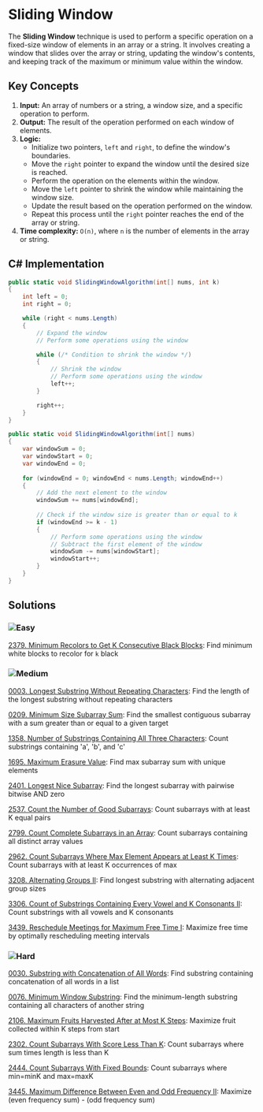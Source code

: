 # Sliding Window

The **Sliding Window** technique is used to perform a specific operation on a fixed-size window of elements in an array or a string. It involves creating a window that slides over the array or string, updating the window's contents, and keeping track of the maximum or minimum value within the window.

## Key Concepts
1. **Input:** An array of numbers or a string, a window size, and a specific operation to perform.
2. **Output:** The result of the operation performed on each window of elements.
3. **Logic:**
   - Initialize two pointers, `left` and `right`, to define the window's boundaries.
   - Move the `right` pointer to expand the window until the desired size is reached.
   - Perform the operation on the elements within the window.
   - Move the `left` pointer to shrink the window while maintaining the window size.
   - Update the result based on the operation performed on the window.
   - Repeat this process until the `right` pointer reaches the end of the array or string.
4. **Time complexity:** `O(n)`, where `n` is the number of elements in the array or string.

## C# Implementation

```csharp
public static void SlidingWindowAlgorithm(int[] nums, int k)
{
    int left = 0;
    int right = 0;

    while (right < nums.Length)
    {
        // Expand the window
        // Perform some operations using the window

        while (/* Condition to shrink the window */)
        {
            // Shrink the window
            // Perform some operations using the window
            left++;
        }

        right++;
    }
}

public static void SlidingWindowAlgorithm(int[] nums)
{
    var windowSum = 0;
    var windowStart = 0;
    var windowEnd = 0;
    
    for (windowEnd = 0; windowEnd < nums.Length; windowEnd++)
    {
        // Add the next element to the window
        windowSum += nums[windowEnd];
        
        // Check if the window size is greater than or equal to k
        if (windowEnd >= k - 1)
        {
            // Perform some operations using the window
            // Subtract the first element of the window
            windowSum -= nums[windowStart];
            windowStart++;
        }
    }
}

```


## Solutions

### ![Easy](https://img.shields.io/badge/Easy-46c6c2)

[2379. Minimum Recolors to Get K Consecutive Black Blocks](/Sliding%20Window%2F2379.%20Minimum%20Recolors%20to%20Get%20K%20Consecutive%20Black%20Blocks): Find minimum white blocks to recolor for `k` black

### ![Medium](https://img.shields.io/badge/Medium-fac31d)

[0003. Longest Substring Without Repeating Characters](/Sliding%20Window%2F0003.%20Longest%20Substring%20Without%20Repeating%20Characters): Find the length of the longest substring without repeating characters

[0209. Minimum Size Subarray Sum](/Sliding%20Window%2F0209.%20Minimum%20Size%20Subarray%20Sum): Find the smallest contiguous subarray with a sum greater than or equal to a given target

[1358. Number of Substrings Containing All Three Characters](/Sliding%20Window%2F1358.%20Number%20of%20Substrings%20Containing%20All%20Three%20Characters): Count substrings containing 'a', 'b', and 'c'

[1695. Maximum Erasure Value](/Sliding%20Window%2F1695.%20Maximum%20Erasure%20Value): Find max subarray sum with unique elements

[2401. Longest Nice Subarray](/Sliding%20Window%2F2401.%20Longest%20Nice%20Subarray): Find the longest subarray with pairwise bitwise AND zero

[2537. Count the Number of Good Subarrays](/Sliding%20Window%2F2537.%20Count%20the%20Number%20of%20Good%20Subarrays): Count subarrays with at least K equal pairs

[2799. Count Complete Subarrays in an Array](/Sliding%20Window%2F2799.%20Count%20Complete%20Subarrays%20in%20an%20Array): Count subarrays containing all distinct array values

[2962. Count Subarrays Where Max Element Appears at Least K Times](/Sliding%20Window%2F2962.%20Count%20Subarrays%20Where%20Max%20Element%20Appears%20at%20Least%20K%20Times): Count subarrays with at least K occurrences of max

[3208. Alternating Groups II](/Sliding%20Window%2F3208.%20Alternating%20Groups%20II): Find longest substring with alternating adjacent group sizes

[3306. Count of Substrings Containing Every Vowel and K Consonants II](/Sliding%20Window%2F3306.%20Count%20of%20Substrings%20Containing%20Every%20Vowel%20and%20K%20Consonants%20II): Count substrings with all vowels and K consonants

[3439. Reschedule Meetings for Maximum Free Time I](/Sliding%20Window%2F3439.%20Reschedule%20Meetings%20for%20Maximum%20Free%20Time%20I): Maximize free time by optimally rescheduling meeting intervals

### ![Hard](https://img.shields.io/badge/Hard-f8615c)

[0030. Substring with Concatenation of All Words](/Sliding%20Window%2F0030.%20Substring%20with%20Concatenation%20of%20All%20Words): Find substring containing concatenation of all words in a list

[0076. Minimum Window Substring](/Sliding%20Window%2F0076.%20Minimum%20Window%20Substring): Find the minimum-length substring containing all characters of another string

[2106. Maximum Fruits Harvested After at Most K Steps](/Sliding%20Window%2F2106.%20Maximum%20Fruits%20Harvested%20After%20at%20Most%20K%20Steps): Maximize fruit collected within K steps from start

[2302. Count Subarrays With Score Less Than K](/Sliding%20Window%2F2302.%20Count%20Subarrays%20With%20Score%20Less%20Than%20K): Count subarrays where sum times length is less than K

[2444. Count Subarrays With Fixed Bounds](/Sliding%20Window%2F2444.%20Count%20Subarrays%20With%20Fixed%20Bounds): Count subarrays where min=minK and max=maxK

[3445. Maximum Difference Between Even and Odd Frequency II](/Sliding%20Window%2F3445.%20Maximum%20Difference%20Between%20Even%20and%20Odd%20Frequency%20II): Maximize (even frequency sum) - (odd frequency sum)
